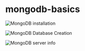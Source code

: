 # mongodb-basics

![MongoDB installation](https://i.ibb.co/x3wtmFd/Screenshot-from-2020-04-01-01-05-33.png)

![MongoDB Database Creation](https://i.ibb.co/wSBZmtW/Screenshot-from-2020-04-01-01-11-54.png)

![MongoDB server info](https://i.ibb.co/jwMkBVg/Screenshot-from-2020-04-01-01-35-46.png)
